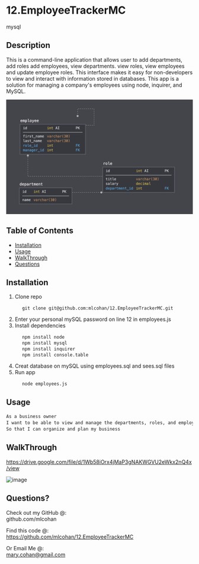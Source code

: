 # 12.EmployeeTrackerMC
mysql

## Description
This is a command-line application that allows user to add departments, add roles add employees, view departments. view roles, view employees and update employee roles. This interface makes it easy for non-developers to view and interact with information stored in databases.  This app is a solution for managing a company's employees using node, inquirer, and MySQL.

![Database Schema](schema.png)

## Table of Contents
* [Installation](#installation)
* [Usage](#usage)
* [WalkThrough](#walkthrough)
* [Questions](#questions)


## Installation
1. Clone repo <br>
```
      git clone git@github.com:mlcohan/12.EmployeeTrackerMC.git
```
2. Enter your personal mySQL password on line 12 in employees.js
3. Install dependencies <br>
```
      npm install node
      npm install mysql
      npm install inquirer
      npm install console.table
```
4. Creat database on mySQL using employees.sql and sees.sql files
5. Run app <br>
```
      node employees.js
```

## Usage 
```md
As a business owner
I want to be able to view and manage the departments, roles, and employees in my company
So that I can organize and plan my business
```

## WalkThrough

https://drive.google.com/file/d/1Wb58iOrx4jMaP3gNAKWGVU2eWkx2nQ4x/view

![image](https://user-images.githubusercontent.com/38632935/111885827-73200280-8987-11eb-9813-0d46520ef611.png)



## Questions?
   
Check out my GitHub @: <br>
github.com/mlcohan

Find this code @:<br>
https://github.com/mlcohan/12.EmployeeTrackerMC

Or Email Me @: <br>
mary.cohan@gmail.com


